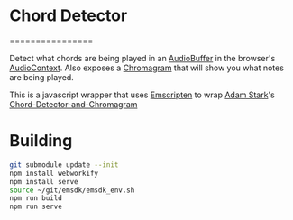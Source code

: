 # Chord Detector
================

Detect what chords are being played in an [AudioBuffer] in the browser's [AudioContext].  Also exposes a [Chromagram] that will show you what notes are being played.

This is a javascript wrapper that uses [Emscripten] to wrap [Adam Stark]'s [Chord-Detector-and-Chromagram]

 [AudioBuffer]: https://developer.mozilla.org/en-US/docs/Web/API/AudioBuffer
 [AudioContext]: https://developer.mozilla.org/en-US/docs/Web/API/AudioContext
 [Chromagram]: https://en.wikipedia.org/wiki/Chroma_feature
 [Adam Stark]: https://github.com/adamstark
 [Chord-Detector-and-Chromagram]: https://github.com/adamstark/Chord-Detector-and-Chromagram
 [Emscripten]: http://kripken.github.io/emscripten-site/

# Building

```bash
git submodule update --init
npm install webworkify
npm install serve
source ~/git/emsdk/emsdk_env.sh
npm run build
npm run serve
```
